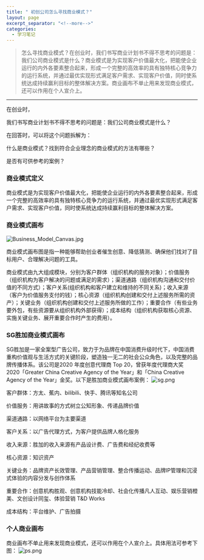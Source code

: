 ```yaml
---
title: " 初创公司怎么寻找商业模式？"
layout: page
excerpt_separator: "<!--more-->"
categories:
  - 学习笔记
---
```

> 怎么寻找商业模式？在创业时，我们书写商业计划书不得不思考的问题是：我们公司商业模式是什么？商业模式是为实现客户价值最大化，把能使企业运行的内外各要素整合起来，形成一个完整的高效率的具有独特核心竞争力的运行系统，并通过最优实现形式满足客户需求、实现客户价值，同时使系统达成持续赢利目标的整体解决方案。商业画布不单止用来发现商业模式，还可以作用在个人宣介上。


<!--more-->


---
在创业时，

我们书写商业计划书不得不思考的问题是：我们公司商业模式是什么？

在回答时，可以将这个问题拆解为：

什么是商业模式？找到符合企业理念的商业模式的方法有哪些？

是否有可供参考的案例？



### 商业模式定义 ###

商业模式是为实现客户价值最大化，把能使企业运行的内外各要素整合起来，形成一个完整的高效率的具有独特核心竞争力的运行系统，并通过最优实现形式满足客户需求、实现客户价值，同时使系统达成持续赢利目标的整体解决方案。



### 商业模式画布 ###

![Business_Model_Canvas.jpg](/assets/images/Business_Model_Canvas.jpg)

商业模式画布图是指一种能够帮助创业者催生创意、降低猜测、确保他们找对了目标用户、合理解决问题的工具。

商业模式由九大组成模块，分别为客户群体（组织机构的服务对象）；价值服务（组织机构为客户解决的问题或满足的需求）；渠道通路（组织机构沟通和交付价值的不同方式）；客户关系(组织机构和客户建立和维持的不同关系)；收入来源（客户为价值服务支付的钱）；核心资源（组织机构创建和交付上述服务所需的资产）；关键业务（组织机构创建和交付上述服务所做的工作）；重要合作（有些业务要外包，有些资源要从组织机构外部获得）；成本结构（组织机构获取核心资源、实施关键业务、展开重要合作时产生的费用）。



### SG胜加商业模式画布 ###



SG胜加是一家全案型广告公司，致力于为品牌在中国消费升级时代下，中国消费重构价值观与生活方式的关键阶段，塑造独一无二的社会公众角色，以及完整的品牌传播体系。该公司是2020 年度创意代理商 Top 20，曾获年度代理商大奖 2020「Greater China Creative Agency of the Year」和「China Creative Agency of the Year」金奖。以下是胜加商业模式画布案例：
![sg.png](/assets/images/sg.png)


客户群体：方太、蕉内、bilibili、快手、腾讯等知名公司

价值服务：用讲故事的方式树立公知形象、传递品牌价值

渠道通路：以网络平台为主要渠道

客户关系：以广告代理方式，为客户提供品牌人格化服务

收入来源：胜加的收入来源有产品设计费、广告费和经纪收费等

核心资源：知识资产

关键业务：品牌资产长效管理、产品营销管理、整合传播运动、品牌IP管理和沉浸式体验的内容分发与创作体系

重要合作：创意机构胜观、创意机构技能冷却、社会化传播凡人互动、娱乐营销橙美、文创设计同玺、体验营销 T&D Works

成本结构：平台维护、广告拍摄



### 个人商业画布 ###

商业画布不单止用来发现商业模式，还可以作用在个人宣介上。具体用法可参考下图：
![ps.png](/assets/images/ps.png)